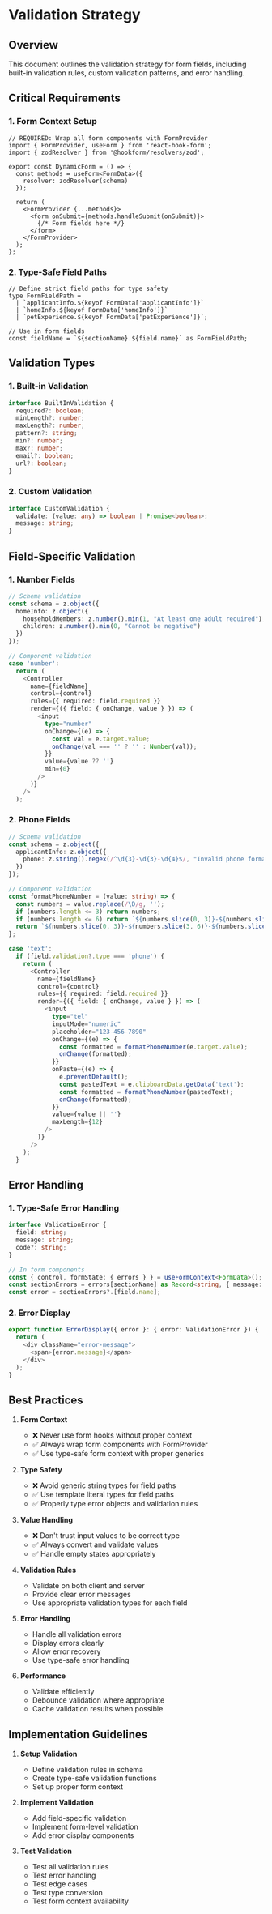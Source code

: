 # Validation Strategy

## Overview

This document outlines the validation strategy for form fields, including built-in validation rules, custom validation patterns, and error handling.

## Critical Requirements

### 1. Form Context Setup
```tsx
// REQUIRED: Wrap all form components with FormProvider
import { FormProvider, useForm } from 'react-hook-form';
import { zodResolver } from '@hookform/resolvers/zod';

export const DynamicForm = () => {
  const methods = useForm<FormData>({
    resolver: zodResolver(schema)
  });
  
  return (
    <FormProvider {...methods}>
      <form onSubmit={methods.handleSubmit(onSubmit)}>
        {/* Form fields here */}
      </form>
    </FormProvider>
  );
};
```

### 2. Type-Safe Field Paths
```tsx
// Define strict field paths for type safety
type FormFieldPath = 
  | `applicantInfo.${keyof FormData['applicantInfo']}`
  | `homeInfo.${keyof FormData['homeInfo']}`
  | `petExperience.${keyof FormData['petExperience']}`;

// Use in form fields
const fieldName = `${sectionName}.${field.name}` as FormFieldPath;
```

## Validation Types

### 1. Built-in Validation
```typescript
interface BuiltInValidation {
  required?: boolean;
  minLength?: number;
  maxLength?: number;
  pattern?: string;
  min?: number;
  max?: number;
  email?: boolean;
  url?: boolean;
}
```

### 2. Custom Validation
```typescript
interface CustomValidation {
  validate: (value: any) => boolean | Promise<boolean>;
  message: string;
}
```

## Field-Specific Validation

### 1. Number Fields
```typescript
// Schema validation
const schema = z.object({
  homeInfo: z.object({
    householdMembers: z.number().min(1, "At least one adult required"),
    children: z.number().min(0, "Cannot be negative")
  })
});

// Component validation
case 'number':
  return (
    <Controller
      name={fieldName}
      control={control}
      rules={{ required: field.required }}
      render={({ field: { onChange, value } }) => (
        <input
          type="number"
          onChange={(e) => {
            const val = e.target.value;
            onChange(val === '' ? '' : Number(val));
          }}
          value={value ?? ''}
          min={0}
        />
      )}
    />
  );
```

### 2. Phone Fields
```typescript
// Schema validation
const schema = z.object({
  applicantInfo: z.object({
    phone: z.string().regex(/^\d{3}-\d{3}-\d{4}$/, "Invalid phone format")
  })
});

// Component validation
const formatPhoneNumber = (value: string) => {
  const numbers = value.replace(/\D/g, '');
  if (numbers.length <= 3) return numbers;
  if (numbers.length <= 6) return `${numbers.slice(0, 3)}-${numbers.slice(3)}`;
  return `${numbers.slice(0, 3)}-${numbers.slice(3, 6)}-${numbers.slice(6, 10)}`;
};

case 'text':
  if (field.validation?.type === 'phone') {
    return (
      <Controller
        name={fieldName}
        control={control}
        rules={{ required: field.required }}
        render={({ field: { onChange, value } }) => (
          <input
            type="tel"
            inputMode="numeric"
            placeholder="123-456-7890"
            onChange={(e) => {
              const formatted = formatPhoneNumber(e.target.value);
              onChange(formatted);
            }}
            onPaste={(e) => {
              e.preventDefault();
              const pastedText = e.clipboardData.getData('text');
              const formatted = formatPhoneNumber(pastedText);
              onChange(formatted);
            }}
            value={value || ''}
            maxLength={12}
          />
        )}
      />
    );
  }
```

## Error Handling

### 1. Type-Safe Error Handling
```typescript
interface ValidationError {
  field: string;
  message: string;
  code?: string;
}

// In form components
const { control, formState: { errors } } = useFormContext<FormData>();
const sectionErrors = errors[sectionName] as Record<string, { message: string }> | undefined;
const error = sectionErrors?.[field.name];
```

### 2. Error Display
```typescript
export function ErrorDisplay({ error }: { error: ValidationError }) {
  return (
    <div className="error-message">
      <span>{error.message}</span>
    </div>
  );
}
```

## Best Practices

1. **Form Context**
   - ❌ Never use form hooks without proper context
   - ✅ Always wrap form components with FormProvider
   - ✅ Use type-safe form context with proper generics

2. **Type Safety**
   - ❌ Avoid generic string types for field paths
   - ✅ Use template literal types for field paths
   - ✅ Properly type error objects and validation rules

3. **Value Handling**
   - ❌ Don't trust input values to be correct type
   - ✅ Always convert and validate values
   - ✅ Handle empty states appropriately

4. **Validation Rules**
   - Validate on both client and server
   - Provide clear error messages
   - Use appropriate validation types for each field

5. **Error Handling**
   - Handle all validation errors
   - Display errors clearly
   - Allow error recovery
   - Use type-safe error handling

6. **Performance**
   - Validate efficiently
   - Debounce validation where appropriate
   - Cache validation results when possible

## Implementation Guidelines

1. **Setup Validation**
   - Define validation rules in schema
   - Create type-safe validation functions
   - Set up proper form context

2. **Implement Validation**
   - Add field-specific validation
   - Implement form-level validation
   - Add error display components

3. **Test Validation**
   - Test all validation rules
   - Test error handling
   - Test edge cases
   - Test type conversion
   - Test form context availability 